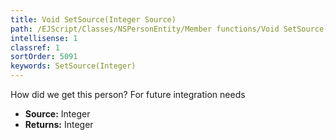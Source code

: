 ```yaml
---
title: Void SetSource(Integer Source)
path: /EJScript/Classes/NSPersonEntity/Member functions/Void SetSource(Integer p_0)
intellisense: 1
classref: 1
sortOrder: 5091
keywords: SetSource(Integer)
---
```



How did we get this person? For future integration needs



* **Source:** Integer
* **Returns:** Integer


